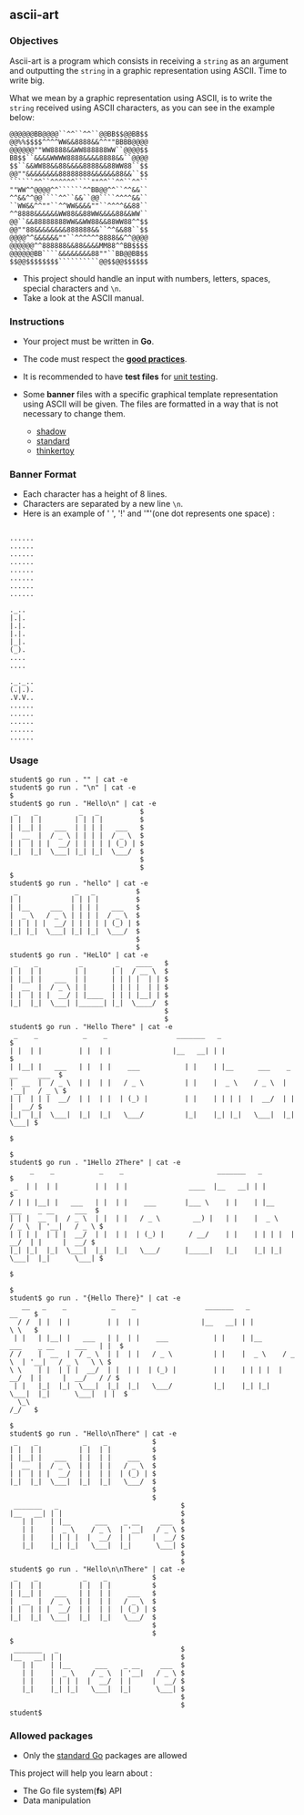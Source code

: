 ## ascii-art

### Objectives

Ascii-art is a program which consists in receiving a `string` as an argument and outputting the `string` in a graphic representation using ASCII. Time to write big.

What we mean by a graphic representation using ASCII, is to write the `string` received using ASCII characters, as you can see in the example below:

```````````console
@@@@@@BB@@@@``^^``^^``@@BB$$@@BB$$
@@%%$$$$^^^^WW&&8888&&^^""BBBB@@@@
@@@@@@""WW8888&&WW888888WW``@@@@$$
BB$$``&&&&WWWW8888&&&&8888&&``@@@@
$$``&&WW88&&88&&&&8888&&88WW88``$$
@@""&&&&&&&&88888888&&&&&&88&&``$$
``````^^``^^^^^^````""^^``^^``^^``
""WW^^@@@@^^``````^^BB@@^^``^^&&``
^^&&^^@@````^^``&&``@@````^^^^&&``
``WW&&^^""``^^WW&&&&""``^^^^&&88``
^^8888&&&&&&WW88&&88WW&&&&88&&WW``
@@``&&88888888WW&&WW88&&88WW88^^$$
@@""88&&&&&&&&888888&&``^^&&88``$$
@@@@^^&&&&&&""``^^^^^^8888&&^^@@@@
@@@@@@^^888888&&88&&&&MM88^^BB$$$$
@@@@@@BB````&&&&&&&&88""``BB@@BB$$
$$@@$$$$$$$$``````````@@$$@@$$$$$$
```````````

- This project should handle an input with numbers, letters, spaces, special characters and `\n`.
- Take a look at the ASCII manual.

### Instructions

- Your project must be written in **Go**.
- The code must respect the [**good practices**](../good-practices/README.md).
- It is recommended to have **test files** for [unit testing](https://go.dev/doc/tutorial/add-a-test).

- Some **banner** files with a specific graphical template representation using ASCII will be given. The files are formatted in a way that is not necessary to change them.

  - [shadow](shadow.txt)
  - [standard](standard.txt)
  - [thinkertoy](thinkertoy.txt)

### Banner Format

- Each character has a height of 8 lines.
- Characters are separated by a new line `\n`.
- Here is an example of ' ', '!' and '"'(one dot represents one space) :

```console

......
......
......
......
......
......
......
......

._..
|.|.
|.|.
|.|.
|_|.
(_).
....
....

._._..
(.|.).
.V.V..
......
......
......
......
......

```

### Usage

```console
student$ go run . "" | cat -e
student$ go run . "\n" | cat -e
$
student$ go run . "Hello\n" | cat -e
 _    _          _   _          $
| |  | |        | | | |         $
| |__| |   ___  | | | |   ___   $
|  __  |  / _ \ | | | |  / _ \  $
| |  | | |  __/ | | | | | (_) | $
|_|  |_|  \___| |_| |_|  \___/  $
                                $
                                $
$
student$ go run . "hello" | cat -e
 _              _   _          $
| |            | | | |         $
| |__     ___  | | | |   ___   $
|  _ \   / _ \ | | | |  / _ \  $
| | | | |  __/ | | | | | (_) | $
|_| |_|  \___| |_| |_|  \___/  $
                               $
                               $
student$ go run . "HeLlO" | cat -e
 _    _          _        _    ____   $
| |  | |        | |      | |  / __ \  $
| |__| |   ___  | |      | | | |  | | $
|  __  |  / _ \ | |      | | | |  | | $
| |  | | |  __/ | |____  | | | |__| | $
|_|  |_|  \___| |______| |_|  \____/  $
                                      $
                                      $
student$ go run . "Hello There" | cat -e
 _    _           _    _                 _______   _                              $
| |  | |         | |  | |               |__   __| | |                             $
| |__| |   ___   | |  | |    ___           | |    | |__      ___    _ __     ___  $
|  __  |  / _ \  | |  | |   / _ \          | |    |  _ \    / _ \  | '__|   / _ \ $
| |  | | |  __/  | |  | |  | (_) |         | |    | | | |  |  __/  | |     |  __/ $
|_|  |_|  \___|  |_|  |_|   \___/          |_|    |_| |_|   \___|  |_|      \___| $
                                                                                  $
                                                                                  $
student$ go run . "1Hello 2There" | cat -e
     _    _           _    _                       _______   _                              $
 _  | |  | |         | |  | |               ____  |__   __| | |                             $
/ | | |__| |   ___   | |  | |    ___       |___ \    | |    | |__      ___    _ __     ___  $
| | |  __  |  / _ \  | |  | |   / _ \        __) |   | |    |  _ \    / _ \  | '__|   / _ \ $
| | | |  | | |  __/  | |  | |  | (_) |      / __/    | |    | | | |  |  __/  | |     |  __/ $
|_| |_|  |_|  \___|  |_|  |_|   \___/      |_____|   |_|    |_| |_|   \___|  |_|      \___| $
                                                                                            $
                                                                                            $
student$ go run . "{Hello There}" | cat -e
   __   _    _           _    _                 _______   _                              __    $
  / /  | |  | |         | |  | |               |__   __| | |                             \ \   $
 | |   | |__| |   ___   | |  | |    ___           | |    | |__      ___    _ __     ___   | |  $
/ /    |  __  |  / _ \  | |  | |   / _ \          | |    |  _ \    / _ \  | '__|   / _ \   \ \ $
\ \    | |  | | |  __/  | |  | |  | (_) |         | |    | | | |  |  __/  | |     |  __/   / / $
 | |   |_|  |_|  \___|  |_|  |_|   \___/          |_|    |_| |_|   \___|  |_|      \___|  | |  $
  \_\                                                                                    /_/   $
                                                                                               $
student$ go run . "Hello\nThere" | cat -e
 _    _           _    _           $
| |  | |         | |  | |          $
| |__| |   ___   | |  | |    ___   $
|  __  |  / _ \  | |  | |   / _ \  $
| |  | | |  __/  | |  | |  | (_) | $
|_|  |_|  \___|  |_|  |_|   \___/  $
                                   $
                                   $
 _______   _                              $
|__   __| | |                             $
   | |    | |__      ___    _ __     ___  $
   | |    |  _ \    / _ \  | '__|   / _ \ $
   | |    | | | |  |  __/  | |     |  __/ $
   |_|    |_| |_|   \___|  |_|      \___| $
                                          $
                                          $
student$ go run . "Hello\n\nThere" | cat -e
 _    _           _    _           $
| |  | |         | |  | |          $
| |__| |   ___   | |  | |    ___   $
|  __  |  / _ \  | |  | |   / _ \  $
| |  | | |  __/  | |  | |  | (_) | $
|_|  |_|  \___|  |_|  |_|   \___/  $
                                   $
                                   $
$
 _______   _                              $
|__   __| | |                             $
   | |    | |__      ___    _ __     ___  $
   | |    |  _ \    / _ \  | '__|   / _ \ $
   | |    | | | |  |  __/  | |     |  __/ $
   |_|    |_| |_|   \___|  |_|      \___| $
                                          $
                                          $
student$
```

### Allowed packages

- Only the [standard Go](https://golang.org/pkg/) packages are allowed

This project will help you learn about :

- The Go file system(**fs**) API
- Data manipulation
